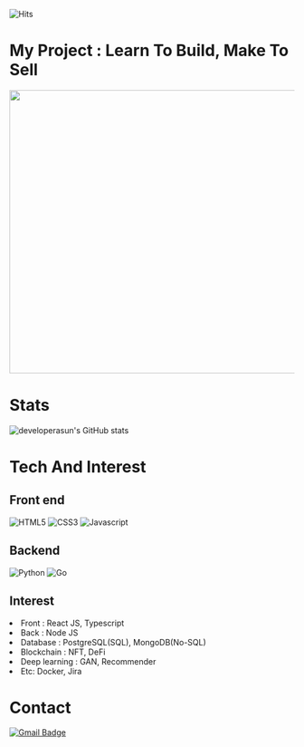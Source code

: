 ![Hits](https://hits.seeyoufarm.com/api/count/incr/badge.svg?url=https%3A%2F%2Fgithub.com%2Fdeveloperasun%2Fhit-counter&count_bg=%2379C83D&title_bg=%23555555&icon=gnuicecat.svg&icon_color=%2379C83D&title=hits&edge_flat=false)
# My Project : Learn To Build, Make To Sell
<img src="https://user-images.githubusercontent.com/83855174/135838648-ab7b1423-ecc9-42c9-b0c0-7d438ab2636a.png" width=800px height=500px />

# Stats
![developerasun's GitHub stats](https://github-readme-stats.vercel.app/api?username=developerasun&theme=highcontrast&show_icons=true)

# Tech And Interest
## Front end
![HTML5](https://img.shields.io/badge/HTML-red?style=flat&logo=HTML5&logoColor=white) ![CSS3](https://img.shields.io/badge/CSS-1572B6?style=square&logo=CSS3&logoColor=white) ![Javascript](https://img.shields.io/badge/Javascript-ffb13b?style=square&logo=Javascript&logoColor=white)  

## Backend
![Python](https://img.shields.io/badge/Python-16711680?style=square&logo=Python&logoColor=white)
![Go](https://img.shields.io/badge/Go-00add8?style=square&logo=Go&logoColor=white)
  
## Interest
<li>Front : React JS, Typescript</li>
<li>Back : Node JS </li>
<li>Database : PostgreSQL(SQL), MongoDB(No-SQL)</li>
<li>Blockchain : NFT, DeFi</li>
<li>Deep learning : GAN, Recommender </li>
<li>Etc: Docker, Jira </li>

# Contact
 [![Gmail Badge](https://img.shields.io/badge/Gmail-F05032?style=flat-square&logo=Gmail&logoColor=white&link=mailto:nellow1102@gmail.com)](mailto:nellow1102@gmail.com)

